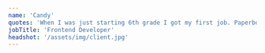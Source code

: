 ```yaml
---
name: 'Candy'
quotes: 'When I was just starting 6th grade I got my first job. Paperboy! Boy, was I excited. At that time I had spent a lot of time actually playing the video official.'
jobTitle: 'Frontend Developer'
headshot: '/assets/img/client.jpg'
---
```

